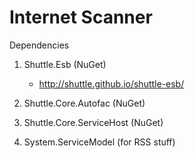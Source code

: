 ﻿# Internet Scanner

Dependencies

  1. Shuttle.Esb  (NuGet)
     * http://shuttle.github.io/shuttle-esb/
  1. Shuttle.Core.Autofac  (NuGet)
  1. Shuttle.Core.ServiceHost  (NuGet)

  1. System.ServiceModel (for RSS stuff)
